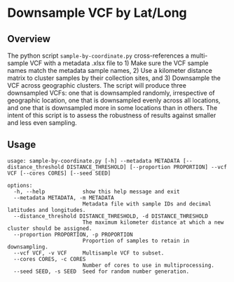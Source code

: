 # Downsample VCF by Lat/Long

## Overview
The python script `sample-by-coordinate.py` cross-references a multi-sample VCF with a metadata .xlsx file to 1) Make sure the VCF sample names match the metadata sample names, 2) Use a kilometer distance matrix to cluster samples by their collection sites, and 3) Downsample the VCF across geographic clusters. The script will produce three downsampled VCFs: one that is downsampled randomly, irrespective of geographic location, one that is downsampled evenly across all locations, and one that is downsampled more in some locations than in others. The intent of this script is to assess the robustness of results against smaller and less even sampling.

## Usage
```
usage: sample-by-coordinate.py [-h] --metadata METADATA [--distance_threshold DISTANCE_THRESHOLD] [--proportion PROPORTION] --vcf VCF [--cores CORES] [--seed SEED]

options:
  -h, --help            show this help message and exit
  --metadata METADATA, -m METADATA
                        Metadata file with sample IDs and decimal latitudes and longitudes.
  --distance_threshold DISTANCE_THRESHOLD, -d DISTANCE_THRESHOLD
                        The maximum kilometer distance at which a new cluster should be assigned.
  --proportion PROPORTION, -p PROPORTION
                        Proportion of samples to retain in downsampling.
  --vcf VCF, -v VCF     Multisample VCF to subset.
  --cores CORES, -c CORES
                        Number of cores to use in multiprocessing.
  --seed SEED, -s SEED  Seed for random number generation.
```